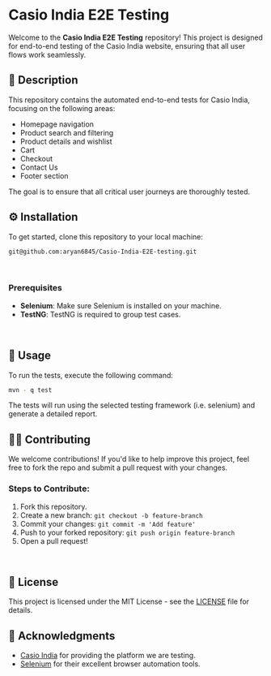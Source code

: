 # Casio India E2E Testing

Welcome to the **Casio India E2E Testing** repository! This project is designed for end-to-end testing of the Casio India website, ensuring that all user flows work seamlessly.
<br>

## 📝 Description

This repository contains the automated end-to-end tests for Casio India, focusing on the following areas:
- Homepage navigation
- Product search and filtering
- Product details and wishlist
- Cart
- Checkout
- Contact Us
- Footer section

The goal is to ensure that all critical user journeys are thoroughly tested.
<br>

## ⚙️ Installation

To get started, clone this repository to your local machine:

```bash
git@github.com:aryan6845/Casio-India-E2E-testing.git
```
<br>

### Prerequisites

- **Selenium**: Make sure Selenium is installed on your machine.
- **TestNG**: TestNG is required to group test cases.
<br>

## 🚀 Usage

To run the tests, execute the following command:

```bash
mvn - q test
```

The tests will run using the selected testing framework (i.e. selenium) and generate a detailed report.
<br>

## 🧑‍💻 Contributing

We welcome contributions! If you'd like to help improve this project, feel free to fork the repo and submit a pull request with your changes.
<br>

### Steps to Contribute:
1. Fork this repository.
2. Create a new branch: `git checkout -b feature-branch`
3. Commit your changes: `git commit -m 'Add feature'`
4. Push to your forked repository: `git push origin feature-branch`
5. Open a pull request!
<br>

## 📜 License

This project is licensed under the MIT License - see the [LICENSE](LICENSE) file for details.
<br>

## 📄 Acknowledgments

- [Casio India](https://www.casio.com/in/) for providing the platform we are testing.
- [Selenium](https://www.selenium.dev) for their excellent browser automation tools.